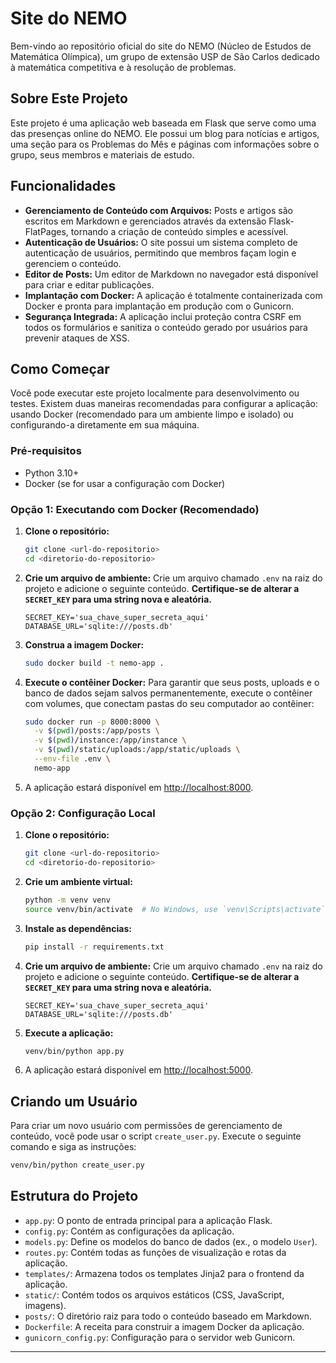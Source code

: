 # Site do NEMO

Bem-vindo ao repositório oficial do site do NEMO (Núcleo de Estudos de Matemática Olímpica), um grupo de extensão USP de São Carlos dedicado à matemática competitiva e à resolução de problemas.

## Sobre Este Projeto

Este projeto é uma aplicação web baseada em Flask que serve como uma das presenças online do NEMO. Ele possui um blog para notícias e artigos, uma seção para os Problemas do Mês e páginas com informações sobre o grupo, seus membros e materiais de estudo.

## Funcionalidades

-   **Gerenciamento de Conteúdo com Arquivos:** Posts e artigos são escritos em Markdown e gerenciados através da extensão Flask-FlatPages, tornando a criação de conteúdo simples e acessível.
-   **Autenticação de Usuários:** O site possui um sistema completo de autenticação de usuários, permitindo que membros façam login e gerenciem o conteúdo.
-   **Editor de Posts:** Um editor de Markdown no navegador está disponível para criar e editar publicações.
-   **Implantação com Docker:** A aplicação é totalmente containerizada com Docker e pronta para implantação em produção com o Gunicorn.
-   **Segurança Integrada:** A aplicação inclui proteção contra CSRF em todos os formulários e sanitiza o conteúdo gerado por usuários para prevenir ataques de XSS.

## Como Começar

Você pode executar este projeto localmente para desenvolvimento ou testes. Existem duas maneiras recomendadas para configurar a aplicação: usando Docker (recomendado para um ambiente limpo e isolado) ou configurando-a diretamente em sua máquina.

### Pré-requisitos

-   Python 3.10+
-   Docker (se for usar a configuração com Docker)

### Opção 1: Executando com Docker (Recomendado)

1.  **Clone o repositório:**
    ```bash
    git clone <url-do-repositorio>
    cd <diretorio-do-repositorio>
    ```

2.  **Crie um arquivo de ambiente:**
    Crie um arquivo chamado `.env` na raiz do projeto e adicione o seguinte conteúdo. **Certifique-se de alterar a `SECRET_KEY` para uma string nova e aleatória.**
    ```
    SECRET_KEY='sua_chave_super_secreta_aqui'
    DATABASE_URL='sqlite:///posts.db'
    ```

3.  **Construa a imagem Docker:**
    ```bash
    sudo docker build -t nemo-app .
    ```

4.  **Execute o contêiner Docker:**
    Para garantir que seus posts, uploads e o banco de dados sejam salvos permanentemente, execute o contêiner com volumes, que conectam pastas do seu computador ao contêiner:
    ```bash
    sudo docker run -p 8000:8000 \
      -v $(pwd)/posts:/app/posts \
      -v $(pwd)/instance:/app/instance \
      -v $(pwd)/static/uploads:/app/static/uploads \
      --env-file .env \
      nemo-app
    ```

5.  A aplicação estará disponível em [http://localhost:8000](http://localhost:8000).

### Opção 2: Configuração Local

1.  **Clone o repositório:**
    ```bash
    git clone <url-do-repositorio>
    cd <diretorio-do-repositorio>
    ```

2.  **Crie um ambiente virtual:**
    ```bash
    python -m venv venv
    source venv/bin/activate  # No Windows, use `venv\Scripts\activate`
    ```

3.  **Instale as dependências:**
    ```bash
    pip install -r requirements.txt
    ```

4.  **Crie um arquivo de ambiente:**
    Crie um arquivo chamado `.env` na raiz do projeto e adicione o seguinte conteúdo. **Certifique-se de alterar a `SECRET_KEY` para uma string nova e aleatória.**
    ```
    SECRET_KEY='sua_chave_super_secreta_aqui'
    DATABASE_URL='sqlite:///posts.db'
    ```

5.  **Execute a aplicação:**
    ```bash
    venv/bin/python app.py
    ```

6.  A aplicação estará disponível em [http://localhost:5000](http://localhost:5000).

## Criando um Usuário

Para criar um novo usuário com permissões de gerenciamento de conteúdo, você pode usar o script `create_user.py`. Execute o seguinte comando e siga as instruções:

```bash
venv/bin/python create_user.py
```

## Estrutura do Projeto

-   `app.py`: O ponto de entrada principal para a aplicação Flask.
-   `config.py`: Contém as configurações da aplicação.
-   `models.py`: Define os modelos do banco de dados (ex., o modelo `User`).
-   `routes.py`: Contém todas as funções de visualização e rotas da aplicação.
-   `templates/`: Armazena todos os templates Jinja2 para o frontend da aplicação.
-   `static/`: Contém todos os arquivos estáticos (CSS, JavaScript, imagens).
-   `posts/`: O diretório raiz para todo o conteúdo baseado em Markdown.
-   `Dockerfile`: A receita para construir a imagem Docker da aplicação.
-   `gunicorn_config.py`: Configuração para o servidor web Gunicorn.

---
